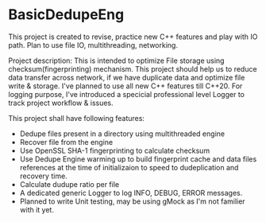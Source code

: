 # BasicDedupeEng
This project is created to revise, practice new C++ features and play with IO path. Plan to use file IO, multithreading, networking.

Project description:
This is intended to optimize File storage using checksum(fingerprinting) mechanism. This project should help us to reduce data transfer across network, if we have duplicate data 
and optimize file write & storage. I've planned to use all new C++ features till C++20. For logging purpose, I've introduced a specicial professional level Logger to track project
workflow & issues.

This project shall have following features:
* Dedupe files present in a directory using multithreaded engine
* Recover file from the engine
* Use OpenSSL SHA-1 fingerprinting to calculate checksum
* Use Dedupe Engine warming up to build fingerprint cache and data files references at the time of initializaion to speed to dudeplication and recovery time.
* Calculate dudupe ratio per file
* A dedicated generic Logger to log INFO, DEBUG, ERROR messages. 
* Planned to write Unit testing, may be using gMock as I'm not familier with it yet.
